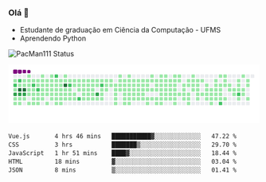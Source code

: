 ### Olá 👋

- Estudante de graduação em Ciência da Computação - UFMS
- Aprendendo Python

![PacMan111 Status](https://github-readme-stats.vercel.app/api?username=pacman111&show_icons=true&theme=gruvbox)
<!--[![Top Linguagens](https://github-readme-stats.vercel.app/api/top-langs/?username=pacman111&layout=compact)](https://github.com/anuraghazra/github-readme-stats) 
-->

![snake gif](https://github.com/PacMan111/PacMan111/blob/output/github-contribution-grid-snake.gif)

<!--START_SECTION:waka-->

```txt
Vue.js       4 hrs 46 mins   ███████████▓░░░░░░░░░░░░░   47.22 %
CSS          3 hrs           ███████▒░░░░░░░░░░░░░░░░░   29.70 %
JavaScript   1 hr 51 mins    ████▓░░░░░░░░░░░░░░░░░░░░   18.44 %
HTML         18 mins         ▓░░░░░░░░░░░░░░░░░░░░░░░░   03.04 %
JSON         8 mins          ▒░░░░░░░░░░░░░░░░░░░░░░░░   01.41 %
```

<!--END_SECTION:waka-->
